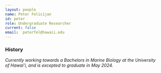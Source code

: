 ```yaml
---
layout: people
name: Peter Felicijan
id: peter
role: Undergraduate Researcher
current: false
email:  peterfel@hawaii.edu
---
```


### History

*Currently working towards a Bachelors in Marine Biology at the University of Hawai’i, and is excepted to graduate in May 2024.*

